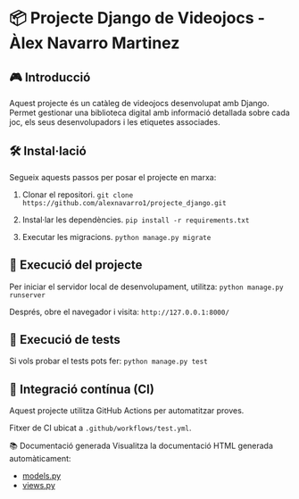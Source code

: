 # 📦 Projecte Django de Videojocs - Àlex Navarro Martinez

## 🎮 Introducció
Aquest projecte és un catàleg de videojocs desenvolupat amb Django. Permet gestionar una biblioteca digital amb informació detallada sobre cada joc, els seus desenvolupadors i les etiquetes associades.

## 🛠️ Instal·lació
Segueix aquests passos per posar el projecte en marxa:

1. Clonar el repositori.
`git clone https://github.com/alexnavarro1/projecte_django.git`

2. Instal·lar les dependències.
`pip install -r requirements.txt`

3. Executar les migracions.
`python manage.py migrate`

## 🚀 Execució del projecte
Per iniciar el servidor local de desenvolupament, utilitza:
`python manage.py runserver`  

Després, obre el navegador i visita:
`http://127.0.0.1:8000/`

## 🧪 Execució de tests
Si vols probar el tests pots fer:
`python manage.py test`

## 🔄 Integració contínua (CI)
Aquest projecte utilitza GitHub Actions per automatitzar proves.

Fitxer de CI ubicat a `.github/workflows/test.yml`.

📚 Documentació generada
Visualitza la documentació HTML generada automàticament:
- [models.py](https://htmlpreview.github.io/?https://github.com/alexnavarro1/projecte_django/blob/main/docs/videojuegos.models.html)
- [views.py](http://htmlpreview.github.io/?https://github.com/alexnavarro1/projecte_django/blob/main/docs/videojuegos.views.html)

